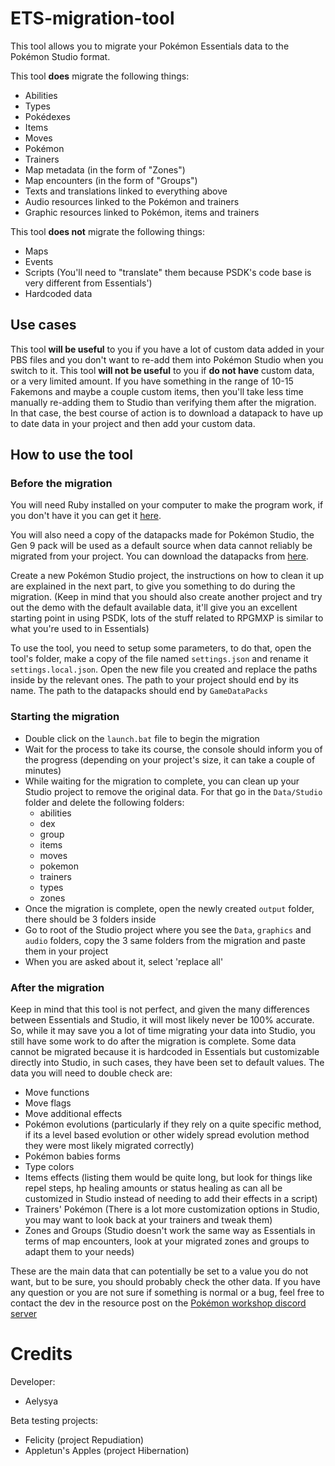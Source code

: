 # ETS-migration-tool

This tool allows you to migrate your Pokémon Essentials data to the Pokémon Studio format.

This tool **does** migrate the following things:
- Abilities
- Types
- Pokédexes
- Items
- Moves
- Pokémon
- Trainers
- Map metadata (in the form of "Zones")
- Map encounters (in the form of "Groups")
- Texts and translations linked to everything above
- Audio resources linked to the Pokémon and trainers
- Graphic resources linked to Pokémon, items and trainers

This tool **does not** migrate the following things:
- Maps
- Events
- Scripts (You'll need to "translate" them because PSDK's code base is very different from Essentials')
- Hardcoded data

## Use cases

This tool **will be useful** to you if you have a lot of custom data added in your PBS files and you don't want to re-add them into Pokémon Studio when you switch to it.
This tool **will not be useful** to you if **do not have** custom data, or a very limited amount. If you have something in the range of 10-15 Fakemons and maybe a couple custom items, then you'll take less time manually re-adding them to Studio than verifying them after the migration. In that case, the best course of action is to download a datapack to have up to date data in your project and then add your custom data.

## How to use the tool
### Before the migration
You will need Ruby installed on your computer to make the program work, if you don't have it you can get it [here](https://rubyinstaller.org/).

You will also need a copy of the datapacks made for Pokémon Studio, the Gen 9 pack will be used as a default source when data cannot reliably be migrated from your project. You can download the datapacks from [here](https://github.com/PokemonWorkshop/GameDataPacks/tree/gen-packs).

Create a new Pokémon Studio project, the instructions on how to clean it up are explained in the next part, to give you something to do during the migration. (Keep in mind that you should also create another project and try out the demo with the default available data, it'll give you an excellent starting point in using PSDK, lots of the stuff related to RPGMXP is similar to what you're used to in Essentials)

To use the tool, you need to setup some parameters, to do that, open the tool's folder, make a copy of the file named `settings.json` and rename it `settings.local.json`. Open the new file you created and replace the paths inside by the relevant ones. The path to your project should end by its name. The path to the datapacks should end by `GameDataPacks`

### Starting the migration
- Double click on the `launch.bat` file to begin the migration
- Wait for the process to take its course, the console should inform you of the progress (depending on your project's size, it can take a couple of minutes)
- While waiting for the migration to complete, you can clean up your Studio project to remove the original data. For that go in the `Data/Studio` folder and delete the following folders:
  - abilities
  - dex
  - group
  - items
  - moves
  - pokemon
  - trainers
  - types
  - zones
- Once the migration is complete, open the newly created `output` folder, there should be 3 folders inside
- Go to root of the Studio project where you see the `Data`, `graphics` and `audio` folders, copy the 3 same folders from the migration and paste them in your project
- When you are asked about it, select 'replace all'

### After the migration
Keep in mind that this tool is not perfect, and given the many differences between Essentials and Studio, it will most likely never be 100% accurate. So, while it may save you a lot of time migrating your data into Studio, you still have some work to do after the migration is complete. Some data cannot be migrated because it is hardcoded in Essentials but customizable directly into Studio, in such cases, they have been set to default values. The data you will need to double check are:
- Move functions
- Move flags
- Move additional effects
- Pokémon evolutions (particularly if they rely on a quite specific method, if its a level based evolution or other widely spread evolution method they were most likely migrated correctly)
- Pokémon babies forms
- Type colors
- Items effects (listing them would be quite long, but look for things like repel steps, hp healing amounts or status healing as can all be customized in Studio instead of needing to add their effects in a script)
- Trainers' Pokémon (There is a lot more customization options in Studio, you may want to look back at your trainers and tweak them)
- Zones and Groups (Studio doesn't work the same way as Essentials in terms of map encounters, look at your migrated zones and groups to adapt them to your needs)

These are the main data that can potentially be set to a value you do not want, but to be sure, you should probably check the other data. If you have any question or you are not sure if something is normal or a bug, feel free to contact the dev in the resource post on the [Pokémon workshop discord server](https://discord.gg/0noB0gBDd91B8pMk)

# Credits
Developer:
- Aelysya

Beta testing projects:
- Felicity (project Repudiation)
- Appletun's Apples (project Hibernation)
